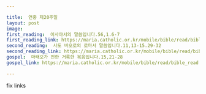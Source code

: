 ```yaml
---

title:  연중 제20주일
layout: post 
image:  
first_reading:  이사야서의 말씀입니다.56,1.6-7
first_reading_link: https://maria.catholic.or.kr/mobile/bible/read/bible_read.asp?m=1&n=133&p=37
second_reading:  사도 바오로의 로마서 말씀입니다.11,13-15.29-32
second_reading_link: https://maria.catholic.or.kr/mobile/bible/read/bible_read.asp?m=2&n=152&p=8
gospel:  마태오가 전한 거룩한 복음입니다.15,21-28
gospel_link: https://maria.catholic.or.kr/mobile/bible/read/bible_read.asp?m=2&n=150&p=11

---
```


fix links